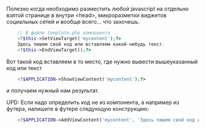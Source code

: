 Полезно когда необходимо разместить любой javascript на отдельно взятой странице в внутри \<head\>, микроразметки виджетов социальных сетей и вообще всего... что захочешь.
```php
    // В файле template.php компонента
    <?$this->SetViewTarget('mycontent');?>
    Здесь пишем свой код или вставляем какой-нибудь текст.
    <?$this->EndViewTarget();?>
```
Вот такой код вставляем в то место, где нужно вывести вышеуказанный код или текст
```php
    <?$APPLICATION->ShowViewContent('mycontent');?>
```
и получаем нужный нам результат.

UPD: Если надо определить код не из компонента, а например из футера, напишите в футере следующую конструкцию:
```php
    <?$APPLICATION->AddViewContent('mycontent', 'Здесь пишем свой код или вставляем какой-нибудь текст');?>
```